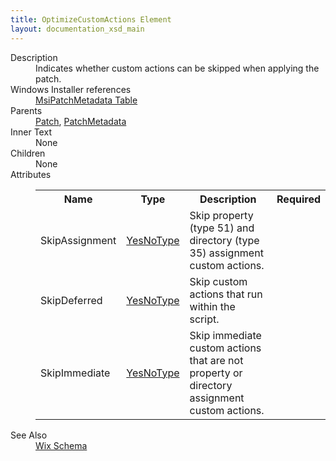 ```yaml
---
title: OptimizeCustomActions Element
layout: documentation_xsd_main
---
```

<dl>
  <dt>Description</dt>
  <dd>Indicates whether custom actions can be skipped when applying the patch.</dd>
  <dt>Windows Installer references</dt>
  <dd>
    <a href="http://msdn.microsoft.com/library/aa370344.aspx" target="_blank">MsiPatchMetadata Table</a>
  </dd>
  <dt>Parents</dt>
  <dd>
    <a href="../patch/">Patch</a>, <a href="../patchmetadata/">PatchMetadata</a></dd>
  <dt>Inner Text</dt>
  <dd>None</dd>
  <dt>Children</dt>
  <dd>None</dd>
  <dt>Attributes</dt>
  <dd>
    <table cellspacing="0" cellpadding="0" class="schema">
      <tr>
        <th width="15%">Name</th>
        <th width="15%">Type</th>
        <th width="65%">Description</th>
        <th width="15%">Required</th>
      </tr>
      <tr>
        <td>SkipAssignment</td>
        <td><a href="../simple_type_yesnotype/">YesNoType</a></td>
        <td>Skip property (type 51) and directory (type 35) assignment custom actions.</td>
        <td>&nbsp;</td>
      </tr>
      <tr>
        <td>SkipDeferred</td>
        <td><a href="../simple_type_yesnotype/">YesNoType</a></td>
        <td>Skip custom actions that run within the script.</td>
        <td>&nbsp;</td>
      </tr>
      <tr>
        <td>SkipImmediate</td>
        <td><a href="../simple_type_yesnotype/">YesNoType</a></td>
        <td>Skip immediate custom actions that are not property or directory assignment custom actions.</td>
        <td>&nbsp;</td>
      </tr>
    </table>
  </dd>
  <dt>See Also</dt>
  <dd>
    <a href="../wix">Wix Schema</a>
  </dd>
</dl>
